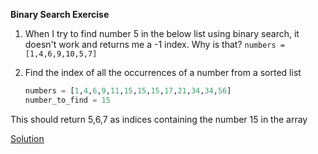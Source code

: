 
**Binary Search Exercise**

1. When I try to find number 5 in the below list using binary search, it doesn't work and returns me a -1 index. Why is that?
   `numbers = [1,4,6,9,10,5,7]`

3. Find the index of all the occurrences of a number from a sorted list
   ```python
   numbers = [1,4,6,9,11,15,15,15,17,21,34,34,56]
   number_to_find = 15
   ```

This should return 5,6,7 as indices containing the number 15 in the array

[Solution](https://github.com/ajaaykumar/PYTHON/blob/master/Python-Coding-Challenges/DSA/1_BinarySearch/Binary_Search_Exercise_Solution.ipynb)



